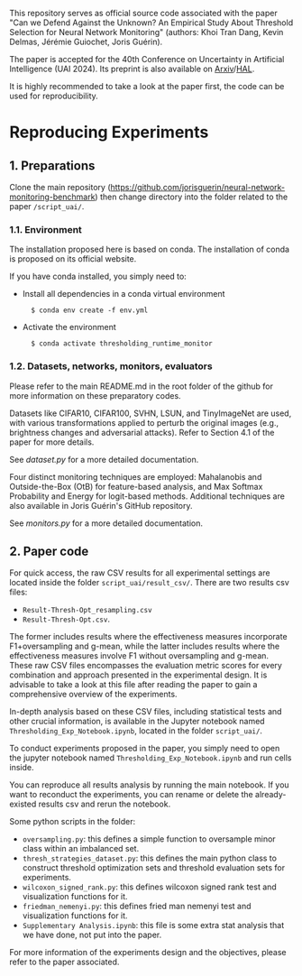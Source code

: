 This repository serves as official source code associated with the paper "Can we Defend Against the Unknown? An Empirical Study About Threshold Selection for Neural Network Monitoring" (authors: Khoi Tran Dang, Kevin Delmas, Jérémie Guiochet, Joris Guérin). 

The paper is accepted for the 40th Conference on Uncertainty in Artificial Intelligence (UAI 2024). Its preprint is also available on [Arxiv](https://arxiv.org/abs/2405.08654)/[HAL](https://hal.science/hal-04579393/document).

It is highly recommended to take a look at the paper first, the code can be used for reproducibility.

# Reproducing Experiments

## 1. Preparations 

Clone the main repository (https://github.com/jorisguerin/neural-network-monitoring-benchmark) then change directory into the folder related to the paper `/script_uai/`. 

### 1.1. Environment 

The installation proposed here is based on conda. The installation of conda is proposed on its official website.

If you have conda installed, you simply need to:
* Install all dependencies in a conda virtual environment

        $ conda env create -f env.yml
* Activate the environment

        $ conda activate thresholding_runtime_monitor

### 1.2. Datasets, networks, monitors, evaluators

Please refer to the main README.md in the root folder of the github for more information on these preparatory codes. 

Datasets like CIFAR10, CIFAR100, SVHN, LSUN, and TinyImageNet are used, with various transformations applied to perturb the original images (e.g., brightness changes and adversarial attacks). Refer to Section 4.1 of the paper for more details.

See *dataset.py* for a more detailed documentation.

Four distinct monitoring techniques are employed: Mahalanobis and Outside-the-Box (OtB) for feature-based analysis, and Max Softmax Probability and Energy for logit-based methods. Additional techniques are also available in Joris Guérin's GitHub repository.

See *monitors.py* for a more detailed documentation.

## 2. Paper code 

For quick access, the raw CSV results for all experimental settings are located inside the folder `script_uai/result_csv/`. There are two results csv files:
- `Result-Thresh-Opt_resampling.csv`
- `Result-Thresh-Opt.csv`.

The former includes results where the effectiveness measures incorporate F1+oversampling and g-mean, while the latter includes results where the effectiveness measures involve F1 without oversampling and g-mean. These raw CSV files encompasses the evaluation metric scores for every combination and approach presented in the experimental design. It is advisable to take a look at this file after reading the paper to gain a comprehensive overview of the experiments. 

In-depth analysis based on these CSV files, including statistical tests and other crucial information, is available in the Jupyter notebook named `Thresholding_Exp_Notebook.ipynb`, located in the folder `script_uai/`.

To conduct experiments proposed in the paper, you simply need to open the jupyter notebook named `Thresholding_Exp_Notebook.ipynb` and run cells inside. 

You can reproduce all results analysis by running the main notebook. If you want to reconduct the experiments, you can rename or delete the already-existed results csv and rerun the notebook. 

Some python scripts in the folder: 
- `oversampling.py`: this defines a simple function to oversample minor class within an imbalanced set.
- `thresh_strategies_dataset.py`: this defines the main python class to construct threshold optimization sets and threshold evaluation sets for experiments. 
- `wilcoxon_signed_rank.py`: this defines wilcoxon signed rank test and visualization functions for it. 
- `friedman_nemenyi.py`: this defines fried man nemenyi test and visualization functions for it. 
- `Supplementary Analysis.ipynb`: this file is some extra stat analysis that we have done, not put into the paper.

For more information of the experiments design and the objectives, please refer to the paper associated. 




